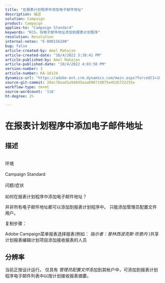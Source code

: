 ```yaml
---
title: "在报表计划程序中添加电子邮件地址"
description: 描述
solution: Campaign
product: Campaign
applies-to: "Campaign Standard"
keywords: "KCS，将电子邮件地址添加到报表计划程序"
resolution: Resolution
internal-notes: "E-000156280"
bug: false
article-created-by: Amol Mahajan
article-created-date: "10/4/2022 3:38:41 PM"
article-published-by: Amol Mahajan
article-published-date: "10/4/2022 4:03:50 PM"
version-number: 3
article-number: KA-16124
dynamics-url: "https://adobe-ent.crm.dynamics.com/main.aspx?forceUCI=1&pagetype=entityrecord&etn=knowledgearticle&id=05b8cb9b-fa43-ed11-bba2-002248086a73"
source-git-commit: 20ac78aad1a948d5eaa090719075e452b722255e
workflow-type: tm+mt
source-wordcount: '116'
ht-degree: 2%

---
```


# 在报表计划程序中添加电子邮件地址

## 描述

<br>环境 <br><br>
Campaign Standard
<br><br>问题/症状<br><br>
如何在报表计划程序中添加电子邮件地址？

并非所有电子邮件地址都可以添加到报表计划程序中。 只能添加管理员配置文件用户。

复制步骤：

Adobe Campaign菜单报表选择报表(例如： *指示者：普林西波克斯·坎普内* )共享计划报表编辑计划项目添加接收报表的人员


## 分辨率


当前正按设计运行。 仅具有 *管理员配置文件*&#x200B;添加到其帐户中，可添加到报表计划程序电子邮件列表中以按计划接收报表摘要。





